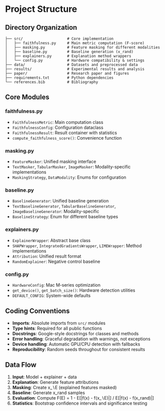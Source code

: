 # Project Structure

## Directory Organization

```
├── src/                    # Core implementation
│   ├── faithfulness.py     # Main metric computation (F-score)
│   ├── masking.py          # Feature masking for different modalities
│   ├── baseline.py         # Baseline generation (x_rand)
│   ├── explainers.py       # Explanation method wrappers
│   └── config.py           # Hardware compatibility & settings
├── data/                   # Datasets and preprocessed data
├── results/                # Experimental results and analysis
├── paper/                  # Research paper and figures
├── requirements.txt        # Python dependencies
└── references.bib          # Bibliography
```

## Core Modules

### faithfulness.py
- `FaithfulnessMetric`: Main computation class
- `FaithfulnessConfig`: Configuration dataclass
- `FaithfulnessResult`: Result container with statistics
- `compute_faithfulness_score()`: Convenience function

### masking.py
- `FeatureMasker`: Unified masking interface
- `TextMasker`, `TabularMasker`, `ImageMasker`: Modality-specific implementations
- `MaskingStrategy`, `DataModality`: Enums for configuration

### baseline.py
- `BaselineGenerator`: Unified baseline generation
- `TextBaselineGenerator`, `TabularBaselineGenerator`, `ImageBaselineGenerator`: Modality-specific
- `BaselineStrategy`: Enum for different baseline types

### explainers.py
- `ExplainerWrapper`: Abstract base class
- `SHAPWrapper`, `IntegratedGradientsWrapper`, `LIMEWrapper`: Method implementations
- `Attribution`: Unified result format
- `RandomExplainer`: Negative control baseline

### config.py
- `HardwareConfig`: Mac M-series optimization
- `get_device()`, `get_batch_size()`: Hardware detection utilities
- `DEFAULT_CONFIG`: System-wide defaults

## Coding Conventions

- **Imports**: Absolute imports from `src/` modules
- **Type hints**: Required for all public functions
- **Docstrings**: Google-style docstrings for classes and methods
- **Error handling**: Graceful degradation with warnings, not exceptions
- **Device handling**: Automatic GPU/CPU detection with fallbacks
- **Reproducibility**: Random seeds throughout for consistent results

## Data Flow

1. **Input**: Model + explainer + data
2. **Explanation**: Generate feature attributions
3. **Masking**: Create x_∖E (explained features masked)
4. **Baseline**: Generate x_rand samples
5. **Evaluation**: Compute F(E) = 1 - E[|f(x) - f(x_∖E)|] / E[|f(x) - f(x_rand)|]
6. **Statistics**: Bootstrap confidence intervals and significance testing